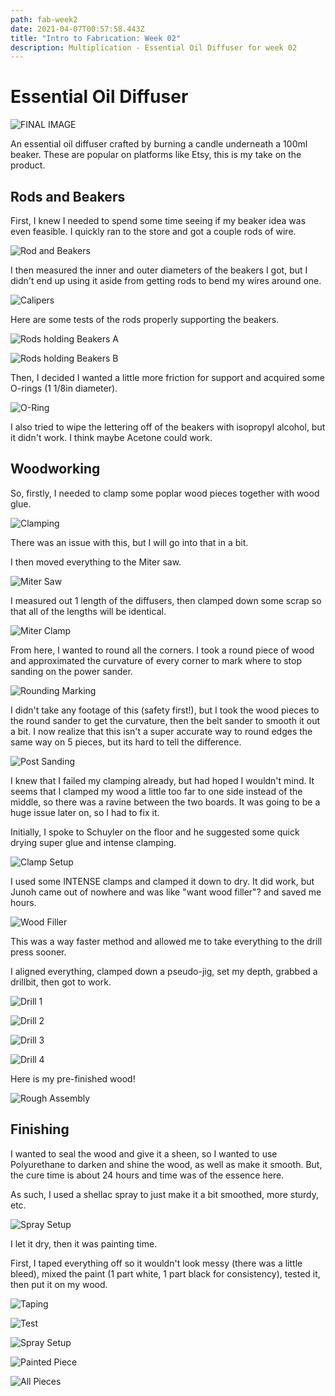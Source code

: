 ```yaml
---
path: fab-week2
date: 2021-04-07T00:57:58.443Z
title: "Intro to Fabrication: Week 02"
description: Multiplication - Essential Oil Diffuser for week 02
---
```

# Essential Oil Diffuser

![FINAL IMAGE](/../assets/fab/week02/finished.png)

An essential oil diffuser crafted by burning a candle underneath a 100ml beaker. These are popular on platforms like Etsy, this is my take on the product. 

## Rods and Beakers

First, I knew I needed to spend some time seeing if my beaker idea was even feasible. I quickly ran to the store and got a couple rods of wire.

![Rod and Beakers](/../assets/fab/week02/rod1.jpg)

I then measured the inner and outer diameters of the beakers I got, but I didn't end up using it aside from getting rods to bend my wires around one. 

![Calipers](/../assets/fab/week02/rod2.jpg)

Here are some tests of the rods properly supporting the beakers.

![Rods holding Beakers A](/../assets/fab/week02/rod3.jpg)

![Rods holding Beakers B](/../assets/fab/week02/rod4.jpg)

Then, I decided I wanted a little more friction for support and acquired some O-rings (1 1/8in diameter). 

![O-Ring](/../assets/fab/week02/oring.jpg)

I also tried to wipe the lettering off of the beakers with isopropyl alcohol, but it didn't work. I think maybe Acetone could work. 


## Woodworking

So, firstly, I needed to clamp some poplar wood pieces together with wood glue. 

![Clamping](/../assets/fab/week02/clamp1.jpg)

There was an issue with this, but I will go into that in a bit.

I then moved everything to the Miter saw.

![Miter Saw](/../assets/fab/week02/miter1.jpg)

I measured out 1 length of the diffusers, then clamped down some scrap so that all of the lengths will be identical.

![Miter Clamp](/../assets/fab/week02/miter2.jpg)

From here, I wanted to round all the corners. 
I took a round piece of wood and approximated the curvature of every corner to mark where to stop sanding on the power sander. 

![Rounding Marking](/../assets/fab/week02/rounding1.jpg)

I didn't take any footage of this (safety first!), but I took the wood pieces to the round sander to get the curvature, then the belt sander to smooth it out a bit. I now realize that this isn't a super accurate way to round edges the same way on 5 pieces, but its hard to tell the difference. 

![Post Sanding](/../assets/fab/week02/rounding2.jpg)

I knew that I failed my clamping already, but had hoped I wouldn't mind. It seems that I clamped my wood a little too far to one side instead of the middle, so there was a ravine between the two boards. It was going to be a huge issue later on, so I had to fix it. 

Initially, I spoke to Schuyler on the floor and he suggested some quick drying super glue and intense clamping. 

![Clamp Setup](/../assets/fab/week02/flatten1.jpg)

I used some INTENSE clamps and clamped it down to dry. It did work, but Junoh came out of nowhere and was like "want wood filler"? and saved me hours. 

![Wood Filler](/../assets/fab/week02/flatten2.jpg)

This was a way faster method and allowed me to take everything to the drill press sooner. 

I aligned everything, clamped down a pseudo-jig, set my depth, grabbed a drillbit, then got to work.

![Drill 1](/../assets/fab/week02/hole1.jpg)

![Drill 2](/../assets/fab/week02/hole2.jpg)

![Drill 3](/../assets/fab/week02/hole3.jpg)

![Drill 4](/../assets/fab/week02/hole4.jpg)

Here is my pre-finished wood!

![Rough Assembly](/../assets/fab/week02/roughassembly.JPG)

## Finishing

I wanted to seal the wood and give it a sheen, so I wanted to use Polyurethane to darken and shine the wood, as well as make it smooth. But, the cure time is about 24 hours and time was of the essence here.

As such, I used a shellac spray to just make it a bit smoothed, more sturdy, etc. 

![Spray Setup](/../assets/fab/week02/finish1.jpg)

I let it dry, then it was painting time.

First, I taped everything off so it wouldn't look messy (there was a little bleed), mixed the paint (1 part white, 1 part black for consistency), tested it, then put it on my wood. 

![Taping](/../assets/fab/week02/finish2.jpg)

![Test](/../assets/fab/week02/finish3.jpg)

![Spray Setup](/../assets/fab/week02/finish4.jpg)

![Painted Piece](/../assets/fab/week02/finish6.jpg)

![All Pieces](/../assets/fab/week02/finish5.jpg)